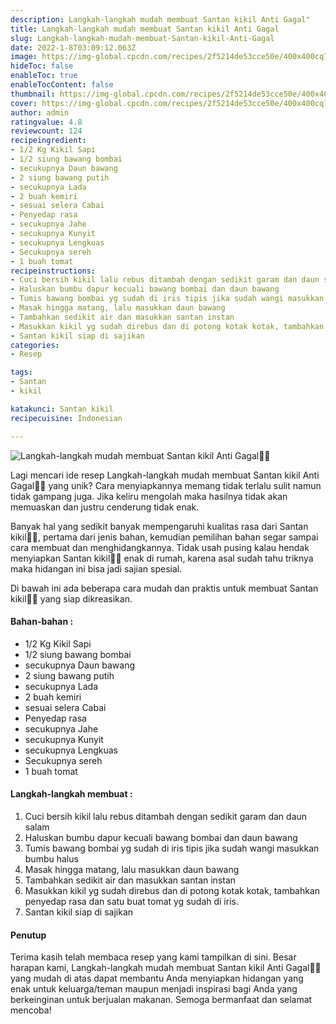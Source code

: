 ```yaml
---
description: Langkah-langkah mudah membuat Santan kikil Anti Gagal"
title: Langkah-langkah mudah membuat Santan kikil Anti Gagal
slug: Langkah-langkah-mudah-membuat-Santan-kikil-Anti-Gagal
date: 2022-1-8T03:09:12.063Z
image: https://img-global.cpcdn.com/recipes/2f5214de53cce50e/400x400cq70/photo.jpg
hideToc: false
enableToc: true
enableTocContent: false
thumbnail: https://img-global.cpcdn.com/recipes/2f5214de53cce50e/400x400cq70/photo.jpg
cover: https://img-global.cpcdn.com/recipes/2f5214de53cce50e/400x400cq70/photo.jpg
author: admin
ratingvalue: 4.8
reviewcount: 124
recipeingredient:
- 1/2 Kg Kikil Sapi
- 1/2 siung bawang bombai
- secukupnya Daun bawang
- 2 siung bawang putih
- secukupnya Lada
- 2 buah kemiri
- sesuai selera Cabai
- Penyedap rasa
- secukupnya Jahe
- secukupnya Kunyit
- secukupnya Lengkuas
- Secukupnya sereh
- 1 buah tomat
recipeinstructions:
- Cuci bersih kikil lalu rebus ditambah dengan sedikit garam dan daun salam
- Haluskan bumbu dapur kecuali bawang bombai dan daun bawang
- Tumis bawang bombai yg sudah di iris tipis jika sudah wangi masukkan bumbu halus
- Masak hingga matang, lalu masukkan daun bawang
- Tambahkan sedikit air dan masukkan santan instan
- Masukkan kikil yg sudah direbus dan di potong kotak kotak, tambahkan penyedap rasa dan satu buat tomat yg sudah di iris.
- Santan kikil siap di sajikan
categories:
- Resep

tags:
- Santan
- kikil

katakunci: Santan kikil
recipecuisine: Indonesian

---
```


![Langkah-langkah mudah membuat Santan kikil Anti Gagal👩‍🍳](https://img-global.cpcdn.com/recipes/2f5214de53cce50e/400x400cq70/photo.jpg)

Lagi mencari ide resep Langkah-langkah mudah membuat Santan kikil Anti Gagal👩‍🍳 yang unik? Cara menyiapkannya memang tidak terlalu sulit namun tidak gampang juga. Jika keliru mengolah maka hasilnya tidak akan memuaskan dan justru cenderung tidak enak.

Banyak hal yang sedikit banyak mempengaruhi kualitas rasa dari Santan kikil👩‍🍳, pertama dari jenis bahan, kemudian pemilihan bahan segar sampai cara membuat dan menghidangkannya. Tidak usah pusing kalau hendak menyiapkan Santan kikil👩‍🍳 enak di rumah, karena asal sudah tahu triknya maka hidangan ini bisa jadi sajian spesial.

Di bawah ini ada beberapa cara mudah dan praktis untuk membuat Santan kikil👩‍🍳 yang siap dikreasikan.

<!--inarticleads1-->

#### Bahan-bahan :

- 1/2 Kg Kikil Sapi
- 1/2 siung bawang bombai
- secukupnya Daun bawang
- 2 siung bawang putih
- secukupnya Lada
- 2 buah kemiri
- sesuai selera Cabai
- Penyedap rasa
- secukupnya Jahe
- secukupnya Kunyit
- secukupnya Lengkuas
- Secukupnya sereh
- 1 buah tomat

<!--inarticleads2-->

#### Langkah-langkah membuat :

1. Cuci bersih kikil lalu rebus ditambah dengan sedikit garam dan daun salam
1. Haluskan bumbu dapur kecuali bawang bombai dan daun bawang
1. Tumis bawang bombai yg sudah di iris tipis jika sudah wangi masukkan bumbu halus
1. Masak hingga matang, lalu masukkan daun bawang
1. Tambahkan sedikit air dan masukkan santan instan
1. Masukkan kikil yg sudah direbus dan di potong kotak kotak, tambahkan penyedap rasa dan satu buat tomat yg sudah di iris.
1. Santan kikil siap di sajikan

#### Penutup

Terima kasih telah membaca resep yang kami tampilkan di sini. Besar harapan kami, Langkah-langkah mudah membuat Santan kikil Anti Gagal👩‍🍳 yang mudah di atas dapat membantu Anda menyiapkan hidangan yang enak untuk keluarga/teman maupun menjadi inspirasi bagi Anda yang berkeinginan untuk berjualan makanan. Semoga bermanfaat dan selamat mencoba!